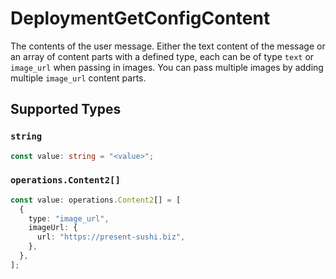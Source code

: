 # DeploymentGetConfigContent

The contents of the user message. Either the text content of the message or an array of content parts with a defined type, each can be of type `text` or `image_url` when passing in images. You can pass multiple images by adding multiple `image_url` content parts. 


## Supported Types

### `string`

```typescript
const value: string = "<value>";
```

### `operations.Content2[]`

```typescript
const value: operations.Content2[] = [
  {
    type: "image_url",
    imageUrl: {
      url: "https://present-sushi.biz",
    },
  },
];
```

